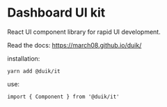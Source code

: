 # Dashboard UI kit

React UI component library for rapid UI development.

Read the docs: https://march08.github.io/duik/

installation:

`yarn add @duik/it`

use:

`import { Component } from '@duik/it'`